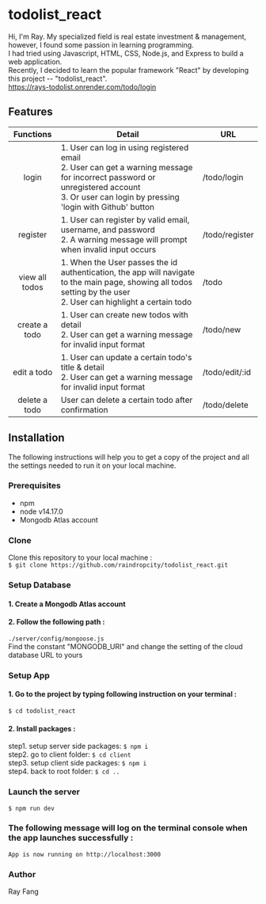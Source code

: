 # todolist_react
Hi, I'm Ray. My specialized field is real estate investment & management, however, I found some passion in learning programming.  
I had tried using Javascript, HTML, CSS, Node.js, and Express to build a web application.  
Recently, I decided to learn the popular framework "React" by developing this project -- "todolist_react".<br>
https://rays-todolist.onrender.com/todo/login
## Features
|Functions     |Detail  |URL |
|:--------------:|--------|----|
|login     |1. User can log in using registered email<br>2. User can get a warning message for incorrect password or unregistered account<br>3. Or user can login by pressing 'login with Github' button|/todo/login|
|register  |1. User can register by valid email, username, and password<br>2. A warning message will prompt when invalid input occurs|/todo/register|
|view all todos|1. When the User passes the id authentication, the app will navigate to the main page, showing all todos setting by the user<br>2. User can highlight a certain todo|/todo|
|create a todo |1. User can create new todos with detail<br>2. User can get a warning message for invalid input format|/todo/new|
|edit a todo   |1. User can update a certain todo's title & detail<br>2. User can get a warning message for invalid input format|/todo/edit/:id|
|delete a todo |User can delete a certain todo after confirmation|/todo/delete|
## Installation
The following instructions will help you to get a copy of the project and all the settings needed to run it on your local machine.
### Prerequisites
* npm
* node v14.17.0
* Mongodb Atlas account
### Clone
Clone this repository to your local machine :<br>
`$ git clone https://github.com/raindropcity/todolist_react.git`
### Setup Database
#### 1. Create a Mongodb Atlas account<br>
#### 2. Follow the following path :<br>
`./server/config/mongoose.js`<br>
Find the constant "MONGODB_URI" and change the setting of the cloud database URL to yours
### Setup App
#### 1. Go to the project by typing following instruction on your terminal :<br>
`$ cd todolist_react` <br>
#### 2. Install packages :<br>
step1. setup server side packages: `$ npm i`<br>
step2. go to client folder: `$ cd client`<br>
step3. setup client side packages: `$ npm i`<br>
step4. back to root folder: `$ cd ..`<br>
### Launch the server
`$ npm run dev`
### The following message will log on the terminal console when the app launches successfully :
`App is now running on http://localhost:3000`
### Author
Ray Fang